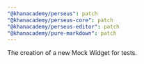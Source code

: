 ```yaml
---
"@khanacademy/perseus": patch
"@khanacademy/perseus-core": patch
"@khanacademy/perseus-editor": patch
"@khanacademy/pure-markdown": patch
---
```


The creation of a new Mock Widget for tests.
